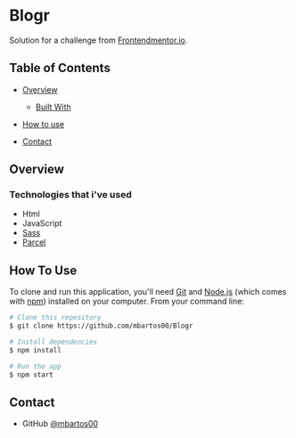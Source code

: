 # Blogr

<div align="left">
   Solution for a challenge from  <a href="https://www.frontendmentor.io/challenges/blogr-landing-page-EX2RLAApP">Frontendmentor.io</a>.
</div>

## Table of Contents

- [Overview](#overview)

  - [Built With](#technologies-that-ive-used)

- [How to use](#how-to-use)
- [Contact](#contact)

## Overview

### Technologies that i've used

- Html
- JavaScript
- [Sass](https://sass-lang.com)
- [Parcel](https://parceljs.org)

## How To Use

To clone and run this application, you'll need [Git](https://git-scm.com) and [Node.js](https://nodejs.org/en/download/) (which comes with [npm](http://npmjs.com)) installed on your computer. From your command line:

```bash
# Clone this repository
$ git clone https://github.com/mbartos00/Blogr

# Install dependencies
$ npm install

# Run the app
$ npm start
```

## Contact

- GitHub [@mbartos00](https://https://github.com/mbartos00)
